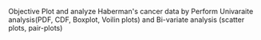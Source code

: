 Objective
Plot and analyze Haberman's cancer data by Perform Univaraite analysis(PDF, CDF, Boxplot, Voilin plots) and Bi-variate analysis (scatter plots, pair-plots)

